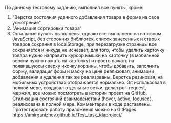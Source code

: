 По данному тестовому заданию, выполнил все пункты, кроме: 
1) "Верстка состояния удачного добавления товара в форме на свое усмотрение"
2) "Анимация сортировки товара"
3) Остальные пункты выполнены, однако все выполнено на нативном JavaScript, без
сторонних библиотек, список занесенных и старых товаров сохранил в localStorage,
при перезагрузке страницы все сохраняется и никуда не исчезает, для того, чтобы
удалить карточку товара нужно направить курсор мышки на карточку (в мобильной 
версии нужно нажать на карточку) и просто нажать 
на появившуюсы сверху иконку корзины, чтобы добавить, заполнить 
форму, валидация форм и маску на цене реализовал, анимации добавления и удаления
так же реализованы. Верстка резиновая, на мобильных устройствах отображается 
нормально. Git использовал в полной мере, создавал отдельные ветки, делал 
pull-request, мержил, все можно посмотреть в истории проект на GitHub.
Стилизация состояний взаимодействий (hover, active, focused), реализована
в полной мере. Комментарии в коде раставлены. Протестировать работу приложения
можно на GitPages https://amirganizhev.github.io/Test_task_idaproject/ 